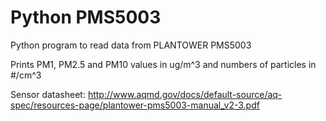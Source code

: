 # Python PMS5003
Python program to read data from PLANTOWER PMS5003

Prints PM1, PM2.5 and PM10 values in ug/m^3 and numbers of particles in #/cm^3

Sensor datasheet: http://www.aqmd.gov/docs/default-source/aq-spec/resources-page/plantower-pms5003-manual_v2-3.pdf
